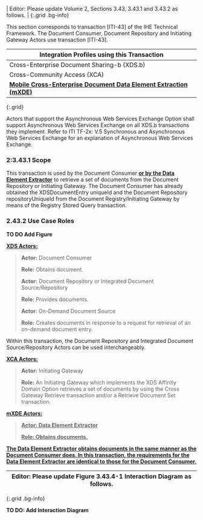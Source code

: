 | Editor: Please update Volume 2, Sections 3.43, 3.43.1 and 3.43.2 as follows. |
{:.grid .bg-info}

This section corresponds to transaction \[ITI-43\] of the IHE Technical
Framework. The Document Consumer, Document Repository and Initiating
Gateway Actors use transaction \[ITI-43\].

| Integration Profiles using this Transaction                                |
|----------------------------------------------------------------------------|
| Cross-Enterprise Document Sharing-b (XDS.b)                                |
| Cross-Community Access (XCA)                                               |
| **<u>Mobile Cross-Enterprise Document Data Element Extraction (mXDE)</u>** |
{:.grid}

Actors that support the Asynchronous Web Services Exchange Option shall
support Asynchronous Web Services Exchange on all XDS.b transactions
they implement. Refer to ITI TF-2x: V.5 Synchronous and Asynchronous Web
Services Exchange for an explanation of Asynchronous Web Services
Exchange.

### 2:3.43.1 Scope

This transaction is used by the Document Consumer **<u>or by the Data Element Extractor</u>** to retrieve a set of documents from the Document
Repository or Initiating Gateway. The Document Consumer has already
obtained the XDSDocumentEntry uniqueId and the Document Repository
repositoryUniqueId from the Document Registry/Initiating Gateway by
means of the Registry Stored Query transaction.

### 2.43.2 Use Case Roles

**TO DO Add Figure**

**<u>XDS Actors:</u>**

> **Actor:** Document Consumer
>
> **Role:** Obtains document.
>
> **Actor:** Document Repository or Integrated Document
> Source/Repository
>
> **Role:** Provides documents.
>
> **Actor**: On-Demand Document Source
>
> **Role:** Creates documents in response to a request for retrieval of
> an on-demand document entry.

Within this transaction, the Document Repository and Integrated Document
Source/Repository Actors can be used interchangeably.

**<u>XCA Actors:</u>**

> **Actor:** Initiating Gateway
>
> **Role:** An Initiating Gateway which implements the XDS Affinity
> Domain Option retrieves a set of documents by using the Cross Gateway
> Retrieve transaction and/or a Retrieve Document Set transaction.

**<u>mXDE Actors:</u>**

> **<u>Actor: Data Element Extractor</u>**
>
> **<u>Role: Obtains documents.</u>**

**<u>The Data Element Extractor obtains documents in the same manner as
the Document Consumer does. In this transaction, the requirements for
the Data Element Extractor are identical to those for the Document
Consumer.</u>**

| Editor: Please update Figure 3.43.4-1 Interaction Diagram as follows. |
|-------------------------------------------------------------------------------|
{:.grid .bg-info}

**TO DO: Add Interaction Diagram**